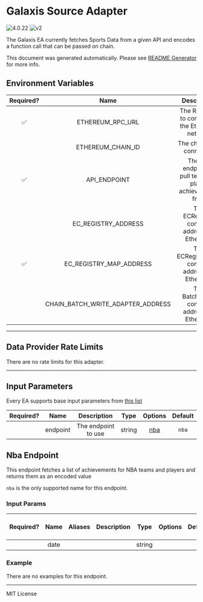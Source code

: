 # Galaxis Source Adapter

![4.0.22](https://img.shields.io/github/package-json/v/smartcontractkit/external-adapters-js?filename=packages/sources/galaxis/package.json) ![v2](https://img.shields.io/badge/framework%20version-v2-blueviolet)

The Galaxis EA currently fetches Sports Data from a given API and encodes a function call that can be passed on chain.

This document was generated automatically. Please see [README Generator](../../scripts#readme-generator) for more info.

## Environment Variables

| Required? |               Name                |                        Description                         |  Type  | Options |                   Default                    |
| :-------: | :-------------------------------: | :--------------------------------------------------------: | :----: | :-----: | :------------------------------------------: |
|    ✅     |         ETHEREUM_RPC_URL          |       The RPC URL to connect to the Ethereum network       | string |         |                                              |
|           |         ETHEREUM_CHAIN_ID         |                 The chain id to connect to                 | string |         |                     `1`                      |
|    ✅     |           API_ENDPOINT            | The API endpoint to pull team and player achievements from | string |         |                                              |
|           |        EC_REGISTRY_ADDRESS        |        The ECRegistry contract address on Ethereum         | string |         | `0x163883263274e8Ef6332cFa84F35B23c6C51dF72` |
|    ✅     |      EC_REGISTRY_MAP_ADDRESS      |       The ECRegistryMap contract address on Ethereum       | string |         | `0x139B522955D54482E7662927653ABb0bFB6F19BA` |
|           | CHAIN_BATCH_WRITE_ADAPTER_ADDRESS |        The BatchWriter contract address on Ethereum        | string |         | `0xB57fba975C89492B016e0215E819B4d489F0fbcD` |

---

## Data Provider Rate Limits

There are no rate limits for this adapter.

---

## Input Parameters

Every EA supports base input parameters from [this list](../../core/bootstrap#base-input-parameters)

| Required? |   Name   |     Description     |  Type  |       Options        | Default |
| :-------: | :------: | :-----------------: | :----: | :------------------: | :-----: |
|           | endpoint | The endpoint to use | string | [nba](#nba-endpoint) |  `nba`  |

## Nba Endpoint

This endpoint fetches a list of achievements for NBA teams and players and returns them as an encoded value

`nba` is the only supported name for this endpoint.

### Input Params

| Required? | Name | Aliases | Description |  Type  | Options | Default | Depends On | Not Valid With |
| :-------: | :--: | :-----: | :---------: | :----: | :-----: | :-----: | :--------: | :------------: |
|           | date |         |             | string |         |         |            |                |

### Example

There are no examples for this endpoint.

---

MIT License
